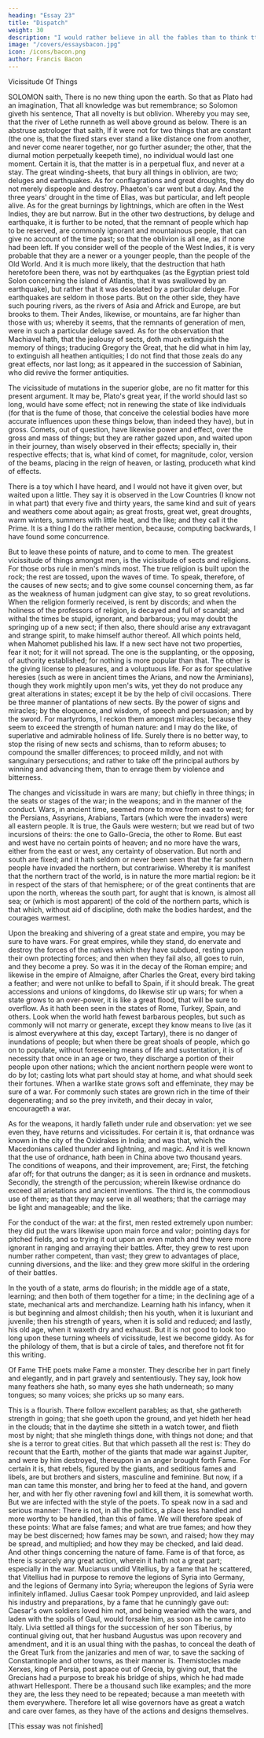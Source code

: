 ```yaml
---
heading: "Essay 23"
title: "Dispatch"
weight: 30
description: "I would rather believe in all the fables than to think tthat this universal frame is without a mind"
image: "/covers/essaysbacon.jpg"
icon: /icons/bacon.png
author: Francis Bacon
---
```



Vicissitude Of Things


SOLOMON saith, There is no new thing upon the earth. So that as Plato had an imagination, That all knowledge was but remembrance; so Solomon giveth his sentence, That all novelty is but oblivion. Whereby you may see, that the river of Lethe runneth as well above ground as below. There is an abstruse astrologer that saith, If it were not for two things that are constant (the one is, that the fixed stars ever stand a like distance one from another, and never come nearer together, nor go further asunder; the other, that the diurnal motion perpetually keepeth time), no individual would last one moment. Certain it is, that the matter is in a perpetual flux, and never at a stay. The great winding-sheets, that bury all things in oblivion, are two; deluges and earthquakes. As for conflagrations and great droughts, they do not merely dispeople and destroy. Phaeton's car went but a day. And the three years' drought in the time of Elias, was but particular, and left people alive. As for the great burnings by lightnings, which are often in the West Indies, they are but narrow. But in the other two destructions, by deluge and earthquake, it is further to be noted, that the remnant of people which hap to be reserved, are commonly ignorant and mountainous people, that can give no account of the time past; so that the oblivion is all one, as if none had been left. If you consider well of the people of the West Indies, it is very probable that they are a newer or a younger people, than the people of the Old World. And it is much more likely, that the destruction that hath heretofore been there, was not by earthquakes (as the Egyptian priest told Solon concerning the island of Atlantis, that it was swallowed by an earthquake), but rather that it was desolated by a particular deluge. For earthquakes are seldom in those parts. But on the other side, they have such pouring rivers, as the rivers of Asia and Africk and Europe, are but brooks to them. Their Andes, likewise, or mountains, are far higher than those with us; whereby it seems, that the remnants of generation of men, were in such a particular deluge saved. As for the observation that Machiavel hath, that the jealousy of sects, doth much extinguish the memory of things; traducing Gregory the Great, that he did what in him lay, to extinguish all heathen antiquities; I do not find that those zeals do any great effects, nor last long; as it appeared in the succession of Sabinian, who did revive the former antiquities.

The vicissitude of mutations in the superior globe, are no fit matter for this present argument. It may be, Plato's great year, if the world should last so long, would have some effect; not in renewing the state of like individuals (for that is the fume of those, that conceive the celestial bodies have more accurate influences upon these things below, than indeed they have), but in gross. Comets, out of question, have likewise power and effect, over the gross and mass of things; but they are rather gazed upon, and waited upon in their journey, than wisely observed in their effects; specially in, their respective effects; that is, what kind of comet, for magnitude, color, version of the beams, placing in the reign of heaven, or lasting, produceth what kind of effects.

There is a toy which I have heard, and I would not have it given over, but waited upon a little. They say it is observed in the Low Countries (I know not in what part) that every five and thirty years, the same kind and suit of years and weathers come about again; as great frosts, great wet, great droughts, warm winters, summers with little heat, and the like; and they call it the Prime. It is a thing I do the rather mention, because, computing backwards, I have found some concurrence.

But to leave these points of nature, and to come to men. The greatest vicissitude of things amongst men, is the vicissitude of sects and religions. For those orbs rule in men's minds most. The true religion is built upon the rock; the rest are tossed, upon the waves of time. To speak, therefore, of the causes of new sects; and to give some counsel concerning them, as far as the weakness of human judgment can give stay, to so great revolutions. When the religion formerly received, is rent by discords; and when the holiness of the professors of religion, is decayed and full of scandal; and withal the times be stupid, ignorant, and barbarous; you may doubt the springing up of a new sect; if then also, there should arise any extravagant and strange spirit, to make himself author thereof. All which points held, when Mahomet published his law. If a new sect have not two properties, fear it not; for it will not spread. The one is the supplanting, or the opposing, of authority established; for nothing is more popular than that. The other is the giving license to pleasures, and a voluptuous life. For as for speculative heresies (such as were in ancient times the Arians, and now the Arminians), though they work mightily upon men's wits, yet they do not produce any great alterations in states; except it be by the help of civil occasions. There be three manner of plantations of new sects. By the power of signs and miracles; by the eloquence, and wisdom, of speech and persuasion; and by the sword. For martyrdoms, I reckon them amongst miracles; because they seem to exceed the strength of human nature: and I may do the like, of superlative and admirable holiness of life. Surely there is no better way, to stop the rising of new sects and schisms, than to reform abuses; to compound the smaller differences; to proceed mildly, and not with sanguinary persecutions; and rather to take off the principal authors by winning and advancing them, than to enrage them by violence and bitterness.

The changes and vicissitude in wars are many; but chiefly in three things; in the seats or stages of the war; in the weapons; and in the manner of the conduct. Wars, in ancient time, seemed more to move from east to west; for the Persians, Assyrians, Arabians, Tartars (which were the invaders) were all eastern people. It is true, the Gauls were western; but we read but of two incursions of theirs: the one to Gallo-Grecia, the other to Rome. But east and west have no certain points of heaven; and no more have the wars, either from the east or west, any certainty of observation. But north and south are fixed; and it hath seldom or never been seen that the far southern people have invaded the northern, but contrariwise. Whereby it is manifest that the northern tract of the world, is in nature the more martial region: be it in respect of the stars of that hemisphere; or of the great continents that are upon the north, whereas the south part, for aught that is known, is almost all sea; or (which is most apparent) of the cold of the northern parts, which is that which, without aid of discipline, doth make the bodies hardest, and the courages warmest.

Upon the breaking and shivering of a great state and empire, you may be sure to have wars. For great empires, while they stand, do enervate and destroy the forces of the natives which they have subdued, resting upon their own protecting forces; and then when they fail also, all goes to ruin, and they become a prey. So was it in the decay of the Roman empire; and likewise in the empire of Almaigne, after Charles the Great, every bird taking a feather; and were not unlike to befall to Spain, if it should break. The great accessions and unions of kingdoms, do likewise stir up wars; for when a state grows to an over-power, it is like a great flood, that will be sure to overflow. As it hath been seen in the states of Rome, Turkey, Spain, and others. Look when the world hath fewest barbarous peoples, but such as commonly will not marry or generate, except they know means to live (as it is almost everywhere at this day, except Tartary), there is no danger of inundations of people; but when there be great shoals of people, which go on to populate, without foreseeing means of life and sustentation, it is of necessity that once in an age or two, they discharge a portion of their people upon other nations; which the ancient northern people were wont to do by lot; casting lots what part should stay at home, and what should seek their fortunes. When a warlike state grows soft and effeminate, they may be sure of a war. For commonly such states are grown rich in the time of their degenerating; and so the prey inviteth, and their decay in valor, encourageth a war.

As for the weapons, it hardly falleth under rule and observation: yet we see even they, have returns and vicissitudes. For certain it is, that ordnance was known in the city of the Oxidrakes in India; and was that, which the Macedonians called thunder and lightning, and magic. And it is well known that the use of ordnance, hath been in China above two thousand years. The conditions of weapons, and their improvement, are; First, the fetching afar off; for that outruns the danger; as it is seen in ordnance and muskets. Secondly, the strength of the percussion; wherein likewise ordnance do exceed all arietations and ancient inventions. The third is, the commodious use of them; as that they may serve in all weathers; that the carriage may be light and manageable; and the like.

For the conduct of the war: at the first, men rested extremely upon number: they did put the wars likewise upon main force and valor; pointing days for pitched fields, and so trying it out upon an even match and they were more ignorant in ranging and arraying their battles. After, they grew to rest upon number rather competent, than vast; they grew to advantages of place, cunning diversions, and the like: and they grew more skilful in the ordering of their battles.

In the youth of a state, arms do flourish; in the middle age of a state, learning; and then both of them together for a time; in the declining age of a state, mechanical arts and merchandize. Learning hath his infancy, when it is but beginning and almost childish; then his youth, when it is luxuriant and juvenile; then his strength of years, when it is solid and reduced; and lastly, his old age, when it waxeth dry and exhaust. But it is not good to look too long upon these turning wheels of vicissitude, lest we become giddy. As for the philology of them, that is but a circle of tales, and therefore not fit for this writing.




Of Fame 
THE poets make Fame a monster. They describe her in part finely and elegantly, and in part gravely and sententiously. They say, look how many feathers she hath, so many eyes she hath underneath; so many tongues; so many voices; she pricks up so many ears.

This is a flourish. There follow excellent parables; as that, she gathereth strength in going; that she goeth upon the ground, and yet hideth her head in the clouds; that in the daytime she sitteth in a watch tower, and flieth most by night; that she mingleth things done, with things not done; and that she is a terror to great cities. But that which passeth all the rest is: They do recount that the Earth, mother of the giants that made war against Jupiter, and were by him destroyed, thereupon in an anger brought forth Fame. For certain it is, that rebels, figured by the giants, and seditious fames and libels, are but brothers and sisters, masculine and feminine. But now, if a man can tame this monster, and bring her to feed at the hand, and govern her, and with her fly other ravening fowl and kill them, it is somewhat worth. But we are infected with the style of the poets. To speak now in a sad and serious manner: There is not, in all the politics, a place less handled and more worthy to be handled, than this of fame. We will therefore speak of these points: What are false fames; and what are true fames; and how they may be best discerned; how fames may be sown, and raised; how they may be spread, and multiplied; and how they may be checked, and laid dead. And other things concerning the nature of fame. Fame is of that force, as there is scarcely any great action, wherein it hath not a great part; especially in the war. Mucianus undid Vitellius, by a fame that he scattered, that Vitellius had in purpose to remove the legions of Syria into Germany, and the legions of Germany into Syria; whereupon the legions of Syria were infinitely inflamed. Julius Caesar took Pompey unprovided, and laid asleep his industry and preparations, by a fame that he cunningly gave out: Caesar's own soldiers loved him not, and being wearied with the wars, and laden with the spoils of Gaul, would forsake him, as soon as he came into Italy. Livia settled all things for the succession of her son Tiberius, by continual giving out, that her husband Augustus was upon recovery and amendment, and it is an usual thing with the pashas, to conceal the death of the Great Turk from the janizaries and men of war, to save the sacking of Constantinople and other towns, as their manner is. Themistocles made Xerxes, king of Persia, post apace out of Grecia, by giving out, that the Grecians had a purpose to break his bridge of ships, which he had made athwart Hellespont. There be a thousand such like examples; and the more they are, the less they need to be repeated; because a man meeteth with them everywhere. Therefore let all wise governors have as great a watch and care over fames, as they have of the actions and designs themselves.

[This essay was not finished]
